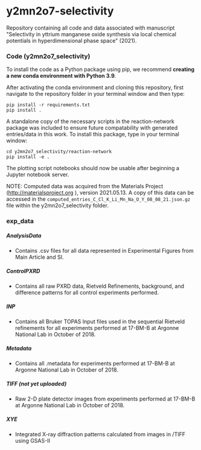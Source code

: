 # y2mn2o7-selectivity
Repository containing all code and data associated with manuscript "Selectivity in yttrium manganese oxide synthesis via local chemical potentials in hyperdimensional phase space" 
(2021).

### Code (y2mn2o7_selectivity)

To install the code as a Python package using pip, we recommend **creating a new conda 
environment with Python 3.9**.

After activating the conda environment and cloning this repository, first 
navigate to the repository folder in your terminal window and then type:
 
    pip install -r requirements.txt
    pip install .

A standalone copy of the necessary scripts in the reaction-network package was 
included to ensure future compatability with generated entries/data in this work. To 
install this package, type in your terminal window:

    cd y2mn2o7_selectivity/reaction-network
    pip install -e .

The plotting script notebooks should now be usable after beginning a Jupyter 
notebook server.

NOTE: Computed data was acquired from the Materials Project (http://materialsproject.org
), version 2021.05.13. A copy of this data can be accessed in the `computed_entries_C_Cl_K_Li_Mn_Na_O_Y_08_08_21.json.gz` file within the y2mn2o7_selectivity folder.

### exp_data
##### AnalysisData
- Contains .csv files for all data represented in Experimental Figures from Main
 Article and SI.

##### ControlPXRD
- Contains all raw PXRD data, Rietveld Refinements, background, and difference
 patterns for all control experiments performed.

##### INP
- Contains all Bruker TOPAS Input files used in the sequential Rietveld refinements
 for all experiments performed at 17-BM-B at Argonne National Lab in October of 2018.

##### Metadata
- Contains all .metadata for experiments performed at 17-BM-B at Argonne National Lab
 in October of 2018.

##### TIFF (not yet uploaded)
- Raw 2-D plate detector images from experiments performed at 17-BM-B at Argonne
 National Lab in October of 2018.

##### XYE
- Integrated X-ray diffraction patterns calculated from images in /TIFF using GSAS-II


